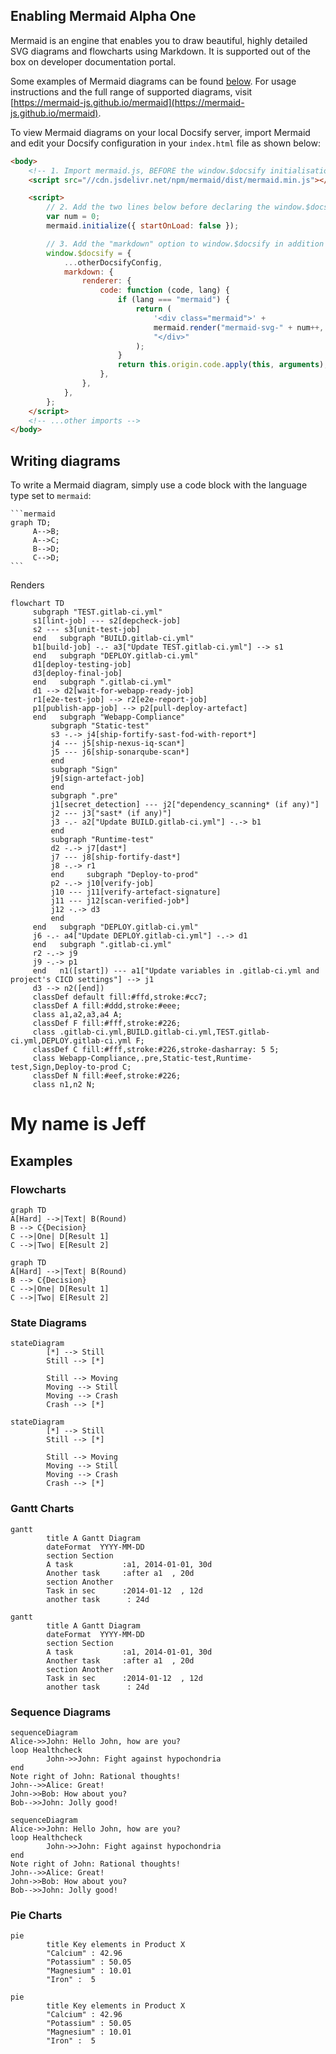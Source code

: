 ## Enabling Mermaid Alpha One

Mermaid is an engine that enables you to draw beautiful, highly detailed SVG diagrams and flowcharts
using Markdown. It is supported out of the box on developer documentation portal.

Some examples of Mermaid diagrams can be found [below](#examples). For usage instructions
and the full range of supported diagrams,
visit [https://mermaid-js.github.io/mermaid](https://mermaid-js.github.io/mermaid).

To view Mermaid diagrams on your local Docsify server, import Mermaid
and edit your Docsify
configuration in your `index.html` file as shown below:

```html
<body>
	<!-- 1. Import mermaid.js, BEFORE the window.$docsify initialisation -->
	<script src="//cdn.jsdelivr.net/npm/mermaid/dist/mermaid.min.js"></script>

	<script>
		// 2. Add the two lines below before declaring the window.$docsify object:
		var num = 0;
		mermaid.initialize({ startOnLoad: false });

		// 3. Add the "markdown" option to window.$docsify in addition to the other config
		window.$docsify = {
			...otherDocsifyConfig,
			markdown: {
				renderer: {
					code: function (code, lang) {
						if (lang === "mermaid") {
							return (
								'<div class="mermaid">' +
								mermaid.render("mermaid-svg-" + num++, code) +
								"</div>"
							);
						}
						return this.origin.code.apply(this, arguments);
					},
				},
			},
		};
	</script>
	<!-- ...other imports -->
</body>
```

## Writing diagrams

To write a Mermaid diagram, simply use a code block with the language type set to `mermaid`:

````
```mermaid
graph TD;
	 A-->B;
	 A-->C;
	 B-->D;
	 C-->D;
```
````

Renders

```mermaid
flowchart TD
	 subgraph "TEST.gitlab-ci.yml"
	 s1[lint-job] --- s2[depcheck-job]
	 s2 --- s3[unit-test-job]
	 end   subgraph "BUILD.gitlab-ci.yml"
	 b1[build-job] -.- a3["Update TEST.gitlab-ci.yml"] --> s1
	 end   subgraph "DEPLOY.gitlab-ci.yml"
	 d1[deploy-testing-job]
	 d3[deploy-final-job]
	 end   subgraph ".gitlab-ci.yml"
	 d1 --> d2[wait-for-webapp-ready-job]
	 r1[e2e-test-job] --> r2[e2e-report-job]
	 p1[publish-app-job] --> p2[pull-deploy-artefact]
	 end   subgraph "Webapp-Compliance"
		 subgraph "Static-test"
		 s3 -.-> j4[ship-fortify-sast-fod-with-report*]
		 j4 --- j5[ship-nexus-iq-scan*]
		 j5 --- j6[ship-sonarqube-scan*]
		 end
		 subgraph "Sign"
		 j9[sign-artefact-job]
		 end
		 subgraph ".pre"
		 j1[secret_detection] --- j2["dependency_scanning* (if any)"]
		 j2 --- j3["sast* (if any)"]
		 j3 -.- a2["Update BUILD.gitlab-ci.yml"] -.-> b1
		 end
		 subgraph "Runtime-test"
		 d2 -.-> j7[dast*]
		 j7 --- j8[ship-fortify-dast*]
		 j8 -.-> r1
		 end     subgraph "Deploy-to-prod"
		 p2 -.-> j10[verify-job]
		 j10 --- j11[verify-artefact-signature]
		 j11 --- j12[scan-verified-job*]
		 j12 -.-> d3
		 end
	 end   subgraph "DEPLOY.gitlab-ci.yml"
	 j6 -.- a4["Update DEPLOY.gitlab-ci.yml"] -.-> d1
	 end   subgraph ".gitlab-ci.yml"
	 r2 -.-> j9
	 j9 -.-> p1
	 end   n1([start]) --- a1["Update variables in .gitlab-ci.yml and project's CICD settings"] --> j1
	 d3 --> n2([end])
	 classDef default fill:#ffd,stroke:#cc7;
	 classDef A fill:#ddd,stroke:#eee;
	 class a1,a2,a3,a4 A;
	 classDef F fill:#fff,stroke:#226;
	 class .gitlab-ci.yml,BUILD.gitlab-ci.yml,TEST.gitlab-ci.yml,DEPLOY.gitlab-ci.yml F;
	 classDef C fill:#fff,stroke:#226,stroke-dasharray: 5 5;
	 class Webapp-Compliance,.pre,Static-test,Runtime-test,Sign,Deploy-to-prod C;
	 classDef N fill:#eef,stroke:#226;
	 class n1,n2 N;
```

# My name is Jeff

## Examples

### Flowcharts

```
graph TD
A[Hard] -->|Text| B(Round)
B --> C{Decision}
C -->|One| D[Result 1]
C -->|Two| E[Result 2]
```

```mermaid
graph TD
A[Hard] -->|Text| B(Round)
B --> C{Decision}
C -->|One| D[Result 1]
C -->|Two| E[Result 2]
```

### State Diagrams

```
stateDiagram
		[*] --> Still
		Still --> [*]

		Still --> Moving
		Moving --> Still
		Moving --> Crash
		Crash --> [*]
```

```mermaid
stateDiagram
		[*] --> Still
		Still --> [*]

		Still --> Moving
		Moving --> Still
		Moving --> Crash
		Crash --> [*]
```

### Gantt Charts

```
gantt
		title A Gantt Diagram
		dateFormat  YYYY-MM-DD
		section Section
		A task           :a1, 2014-01-01, 30d
		Another task     :after a1  , 20d
		section Another
		Task in sec      :2014-01-12  , 12d
		another task      : 24d
```

```mermaid
gantt
		title A Gantt Diagram
		dateFormat  YYYY-MM-DD
		section Section
		A task           :a1, 2014-01-01, 30d
		Another task     :after a1  , 20d
		section Another
		Task in sec      :2014-01-12  , 12d
		another task      : 24d
```

### Sequence Diagrams

```
sequenceDiagram
Alice->>John: Hello John, how are you?
loop Healthcheck
		John->>John: Fight against hypochondria
end
Note right of John: Rational thoughts!
John-->>Alice: Great!
John->>Bob: How about you?
Bob-->>John: Jolly good!
```

```mermaid
sequenceDiagram
Alice->>John: Hello John, how are you?
loop Healthcheck
		John->>John: Fight against hypochondria
end
Note right of John: Rational thoughts!
John-->>Alice: Great!
John->>Bob: How about you?
Bob-->>John: Jolly good!
```

### Pie Charts

```
pie
		title Key elements in Product X
		"Calcium" : 42.96
		"Potassium" : 50.05
		"Magnesium" : 10.01
		"Iron" :  5
```

```mermaid
pie
		title Key elements in Product X
		"Calcium" : 42.96
		"Potassium" : 50.05
		"Magnesium" : 10.01
		"Iron" :  5
```
